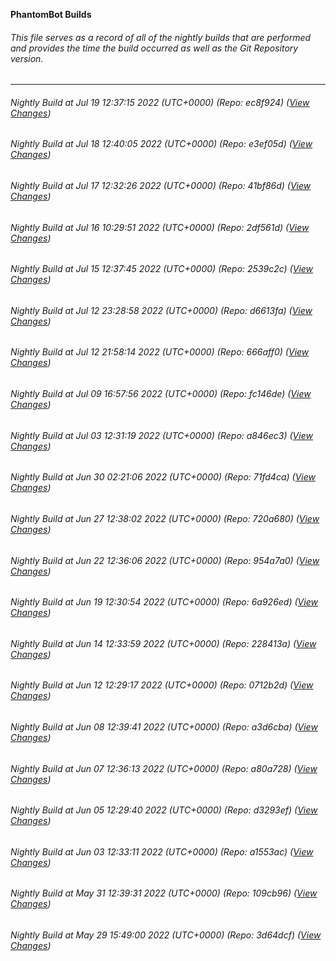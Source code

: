 **PhantomBot Builds**

###### This file serves as a record of all of the nightly builds that are performed and provides the time the build occurred as well as the Git Repository version.
-------------------------------------------------------------------------------------------------------------
###### Nightly Build at Jul 19 12:37:15 2022 (UTC+0000) (Repo: ec8f924) ([View Changes](https://github.com/PhantomBot/PhantomBot/compare/e3ef05d...ec8f924))
###### Nightly Build at Jul 18 12:40:05 2022 (UTC+0000) (Repo: e3ef05d) ([View Changes](https://github.com/PhantomBot/PhantomBot/compare/41bf86d...e3ef05d))
###### Nightly Build at Jul 17 12:32:26 2022 (UTC+0000) (Repo: 41bf86d) ([View Changes](https://github.com/PhantomBot/PhantomBot/compare/2df561d...41bf86d))
###### Nightly Build at Jul 16 10:29:51 2022 (UTC+0000) (Repo: 2df561d) ([View Changes](https://github.com/PhantomBot/PhantomBot/compare/2539c2c...2df561d))
###### Nightly Build at Jul 15 12:37:45 2022 (UTC+0000) (Repo: 2539c2c) ([View Changes](https://github.com/PhantomBot/PhantomBot/compare/d6613fa...2539c2c))
###### Nightly Build at Jul 12 23:28:58 2022 (UTC+0000) (Repo: d6613fa) ([View Changes](https://github.com/PhantomBot/PhantomBot/compare/666aff0...d6613fa))
###### Nightly Build at Jul 12 21:58:14 2022 (UTC+0000) (Repo: 666aff0) ([View Changes](https://github.com/PhantomBot/PhantomBot/compare/fc146de...666aff0))
###### Nightly Build at Jul 09 16:57:56 2022 (UTC+0000) (Repo: fc146de) ([View Changes](https://github.com/PhantomBot/PhantomBot/compare/a846ec3...fc146de))
###### Nightly Build at Jul 03 12:31:19 2022 (UTC+0000) (Repo: a846ec3) ([View Changes](https://github.com/PhantomBot/PhantomBot/compare/71fd4ca...a846ec3))
###### Nightly Build at Jun 30 02:21:06 2022 (UTC+0000) (Repo: 71fd4ca) ([View Changes](https://github.com/PhantomBot/PhantomBot/compare/720a680...71fd4ca))
###### Nightly Build at Jun 27 12:38:02 2022 (UTC+0000) (Repo: 720a680) ([View Changes](https://github.com/PhantomBot/PhantomBot/compare/954a7a0...720a680))
###### Nightly Build at Jun 22 12:36:06 2022 (UTC+0000) (Repo: 954a7a0) ([View Changes](https://github.com/PhantomBot/PhantomBot/compare/6a926ed...954a7a0))
###### Nightly Build at Jun 19 12:30:54 2022 (UTC+0000) (Repo: 6a926ed) ([View Changes](https://github.com/PhantomBot/PhantomBot/compare/228413a...6a926ed))
###### Nightly Build at Jun 14 12:33:59 2022 (UTC+0000) (Repo: 228413a) ([View Changes](https://github.com/PhantomBot/PhantomBot/compare/0712b2d...228413a))
###### Nightly Build at Jun 12 12:29:17 2022 (UTC+0000) (Repo: 0712b2d) ([View Changes](https://github.com/PhantomBot/PhantomBot/compare/a3d6cba...0712b2d))
###### Nightly Build at Jun 08 12:39:41 2022 (UTC+0000) (Repo: a3d6cba) ([View Changes](https://github.com/PhantomBot/PhantomBot/compare/a80a728...a3d6cba))
###### Nightly Build at Jun 07 12:36:13 2022 (UTC+0000) (Repo: a80a728) ([View Changes](https://github.com/PhantomBot/PhantomBot/compare/d3293ef...a80a728))
###### Nightly Build at Jun 05 12:29:40 2022 (UTC+0000) (Repo: d3293ef) ([View Changes](https://github.com/PhantomBot/PhantomBot/compare/a1553ac...d3293ef))
###### Nightly Build at Jun 03 12:33:11 2022 (UTC+0000) (Repo: a1553ac) ([View Changes](https://github.com/PhantomBot/PhantomBot/compare/109cb96...a1553ac))
###### Nightly Build at May 31 12:39:31 2022 (UTC+0000) (Repo: 109cb96) ([View Changes](https://github.com/PhantomBot/PhantomBot/compare/3d64dcf...109cb96))
###### Nightly Build at May 29 15:49:00 2022 (UTC+0000) (Repo: 3d64dcf) ([View Changes](https://github.com/PhantomBot/PhantomBot/compare/11887fe...3d64dcf))
